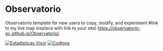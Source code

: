 # Observatorio
Observatorio template for new users to copy, modify, and experiment
#link to my live map (replace with link to your site)
https://observatorio-gc.github.io/Observatorio/.

[![Estadisticas Visor](https://github-readme-stats.vercel.app/api/?username=Observatorio-GC&include_all_commits&count_private=true&theme=react&repo=Observatorio)](https://observatorio-gc.github.io/Observatorio/)
[![Codigos](https://github-readme-stats.vercel.app/api/top-langs/?username=Observatorio-GC&repo=Observatorio)](https://observatorio-gc.github.io/Observatorio/)


